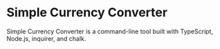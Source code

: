 # Simple Currency Converter

Simple Currency Converter is a command-line tool built with TypeScript, Node.js, inquirer, and chalk.
